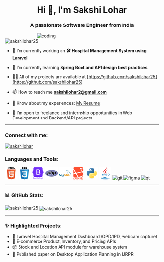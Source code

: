 <h1 align="center">Hi 👋, I'm Sakshi Lohar</h1>
<h3 align="center">A passionate Software Engineer from India</h3>
<img align="right" alt="coding" width="400" src="https://cdn.dribbble.com/users/2704414/screenshots/7466903/selfportrait.gif">

<p align="left"> <img src="https://komarev.com/ghpvc/?username=sakshilohar25&label=Profile%20views&color=0e75b6&style=flat" alt="sakshilohar25" /> </p>

- 🔭 I’m currently working on **🛠️ Hospital Management System using Laravel**

- 🌱 I’m currently learning **Spring Boot and API design best practices**

- 👨‍💻 All of my projects are available at [https://github.com/sakshilohar25](https://github.com/sakshilohar25)

- 📫 How to reach me **sakshilohar2@gmail.com**

- 📄 Know about my experiences: [My Resume](https://drive.google.com/file/d/1FsgLqQYTbX0EiWYpE0m9_3FlSTi0zZlR/view?usp=drive_link)

- 💼 I'm open to freelance and internship opportunities in Web Development and Backend/API projects

---

<h3 align="left">Connect with me:</h3>
<p align="left">
<a href="https://www.linkedin.com/in/sakshilohar/" target="blank"><img align="center" src="https://raw.githubusercontent.com/rahuldkjain/github-profile-readme-generator/master/src/images/icons/Social/linked-in-alt.svg" alt="sakshilohar" height="30" width="40" /></a>
</p>

<h3 align="left">Languages and Tools:</h3>
<p align="left">
  <a href="https://www.w3.org/html/" target="_blank" rel="noreferrer"><img src="https://raw.githubusercontent.com/devicons/devicon/master/icons/html5/html5-original-wordmark.svg" alt="html5" width="40" height="40"/></a>
  <a href="https://www.w3schools.com/css/" target="_blank" rel="noreferrer"><img src="https://raw.githubusercontent.com/devicons/devicon/master/icons/css3/css3-original-wordmark.svg" alt="css3" width="40" height="40"/></a>
  <a href="https://getbootstrap.com" target="_blank" rel="noreferrer"><img src="https://raw.githubusercontent.com/devicons/devicon/master/icons/bootstrap/bootstrap-plain-wordmark.svg" alt="bootstrap" width="40" height="40"/></a>
  <a href="https://www.php.net" target="_blank" rel="noreferrer"><img src="https://raw.githubusercontent.com/devicons/devicon/master/icons/php/php-original.svg" alt="php" width="40" height="40"/></a>
  <a href="https://www.mysql.com/" target="_blank" rel="noreferrer"><img src="https://raw.githubusercontent.com/devicons/devicon/master/icons/mysql/mysql-original-wordmark.svg" alt="mysql" width="40" height="40"/></a>
  <a href="https://laravel.com/" target="_blank" rel="noreferrer"><img src="https://raw.githubusercontent.com/devicons/devicon/master/icons/laravel/laravel-plain-wordmark.svg" alt="laravel" width="40" height="40"/></a>
  <a href="https://www.python.org" target="_blank" rel="noreferrer"><img src="https://raw.githubusercontent.com/devicons/devicon/master/icons/python/python-original.svg" alt="python" width="40" height="40"/></a>
  <a href="https://www.java.com" target="_blank" rel="noreferrer"><img src="https://raw.githubusercontent.com/devicons/devicon/master/icons/java/java-original.svg" alt="java" width="40" height="40"/></a>
  <a href="https://git-scm.com/" target="_blank" rel="noreferrer"><img src="https://www.vectorlogo.zone/logos/git-scm/git-scm-icon.svg" alt="git" width="40" height="40"/></a>
  <a href="https://www.figma.com/" target="_blank" rel="noreferrer"><img src="https://www.vectorlogo.zone/logos/figma/figma-icon.svg" alt="figma" width="40" height="40"/></a>
  <a href="https://www.qt.io/" target="_blank" rel="noreferrer"><img src="https://upload.wikimedia.org/wikipedia/commons/0/0b/Qt_logo_2016.svg" alt="qt" width="40" height="40"/></a>
</p>

---

<h3 align="left">📊 GitHub Stats:</h3>

<p><img align="left" src="https://github-readme-stats.vercel.app/api/top-langs?username=sakshilohar25&show_icons=true&locale=en&layout=compact" alt="sakshilohar25" /></p>

<p>&nbsp;<img align="center" src="https://github-readme-stats.vercel.app/api?username=sakshilohar25&show_icons=true&locale=en" alt="sakshilohar25" /></p>

---

<h3 align="left">✨ Highlighted Projects:</h3>

- 🏥 Laravel Hospital Management Dashboard (OPD/IPD, webcam capture)  
- 🛒 E-commerce Product, Inventory, and Pricing APIs  
- 📦 Stock and Location API module for warehouse system  
- 📘 Published paper on Desktop Application Planning in IJRPR  
